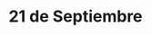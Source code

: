 ---
title: "21 de Septiembre"
url: /ciudad-autonoma-de-buenos-aires/21-de-septiembre/
shop: Lebensmittel
---
